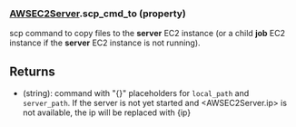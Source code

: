 ### [AWSEC2Server](AWSEC2Server.md).scp_cmd_to (property)




scp command to copy files to the **server** EC2 instance (or a child **job** EC2 instance
if the **server** EC2 instance is not running).

Returns
----------
* (string): command with "{}" placeholders for `local_path` and `server_path`.
    If the server is not yet started and &lt;AWSEC2Server.ip&gt; is not available,
    the ip will be replaced with {ip}

